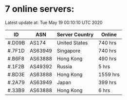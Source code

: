 # 7 online servers:

Latest update at: Tue May 19 00:10:10 UTC 2020

| ID | ASN | Server Country | Online |
| -- | --- | -------------- | ------ |
| #.D09B | AS174 | United States | 740 hrs |
| #.7F1D | AS63949 | Singapore | 740 hrs |
| #.B6F8 | AS63888 | Hong Kong | 490 hrs |
| #.1F2B | AS49392 | Russia | 5 hrs |
| #.BD3E | AS63888 | Hong Kong | 1559 hrs |
| #.2A79 | AS63949 | Japan | 399 hrs |
| #.33B9 | AS63888 | Hong Kong | 6 hrs |

